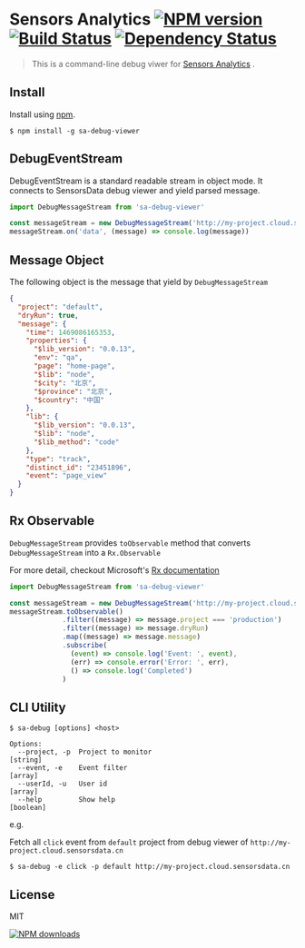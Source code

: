 Sensors Analytics  [![NPM version][npm-image]][npm-url] [![Build Status][ci-image]][ci-url] [![Dependency Status][depstat-image]][depstat-url]
==============================

> This is a command-line debug viwer for [Sensors Analytics] .

## Install

Install using [npm][npm-url].

```
$ npm install -g sa-debug-viewer
```

## DebugEventStream

DebugEventStream is a standard readable stream in object mode.
It connects to SensorsData debug viewer and yield parsed message.

```js
import DebugMessageStream from 'sa-debug-viewer'

const messageStream = new DebugMessageStream('http://my-project.cloud.sensorsdata.cn')
messageStream.on('data', (message) => console.log(message))
```

## Message Object

The following object is the message that yield by `DebugMessageStream`

```json
{
  "project": "default",
  "dryRun": true,
  "message": {
    "time": 1469086165353,
    "properties": {      
      "$lib_version": "0.0.13",
      "env": "qa",
      "page": "home-page",
      "$lib": "node",
      "$city": "北京",
      "$province": "北京",
      "$country": "中国"
    },
    "lib": {
      "$lib_version": "0.0.13",
      "$lib": "node",
      "$lib_method": "code"
    },
    "type": "track",
    "distinct_id": "23451896",
    "event": "page_view"
  }
}
```

## Rx Observable

`DebugMessageStream` provides `toObservable` method that converts `DebugMessageStream` into a `Rx.Observable`

For more detail, checkout Microsoft's [Rx documentation]

```js
import DebugMessageStream from 'sa-debug-viewer'

const messageStream = new DebugMessageStream('http://my-project.cloud.sensorsdata.cn')
messageStream.toObservable()
             .filter((message) => message.project === 'production')
             .filter((message) => message.dryRun)
             .map((message) => message.message)
             .subscribe(
               (event) => console.log('Event: ', event),
               (err) => console.error('Error: ', err),
               () => console.log('Completed')
             )
```


## CLI Utility

```
$ sa-debug [options] <host>

Options:
  --project, -p  Project to monitor                                     [string]
  --event, -e    Event filter                                            [array]
  --userId, -u   User id                                                 [array]
  --help         Show help                                             [boolean]
```
e.g.

Fetch all `click` event from `default` project from  debug viewer of `http://my-project.cloud.sensorsdata.cn`

```
$ sa-debug -e click -p default http://my-project.cloud.sensorsdata.cn
```

## License
MIT

[![NPM downloads][npm-downloads]][npm-url]

[homepage]: https://github.com/timnew/sa-debug-viewer

[npm-url]: https://npmjs.org/package/sa-debug-viewer
[npm-image]: http://img.shields.io/npm/v/sa-debug-viewer.svg?style=flat
[npm-downloads]: http://img.shields.io/npm/dm/sa-debug-viewer.svg?style=flat

[ci-url]: https://travis-ci.org/timnew/sa-debug-viewer/
[ci-image]: https://img.shields.io/travis/timnew/sa-debug-viewer.svg?style=flat

[depstat-url]: https://gemnasium.com/timnew/sa-debug-viewer
[depstat-image]: http://img.shields.io/gemnasium/timnew/sa-debug-viewer.svg?style=flat

[Sensors Analytics]: http://sensorsdata.cn/
[RxJS]: https://github.com/Reactive-Extensions/RxJS
[Rx documentation]: https://github.com/Reactive-Extensions/RxJS/tree/master/doc
